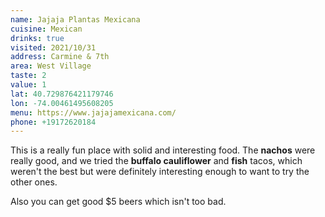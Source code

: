 ```yaml
---
name: Jajaja Plantas Mexicana
cuisine: Mexican
drinks: true
visited: 2021/10/31
address: Carmine & 7th
area: West Village
taste: 2
value: 1
lat: 40.729876421179746
lon: -74.00461495608205
menu: https://www.jajajamexicana.com/
phone: +19172620184
---
```


This is a really fun place with solid and interesting food. The **nachos** were really good, and we tried the **buffalo cauliflower** and **fish** tacos, which weren't the best but were definitely interesting enough to want to try the other ones.

Also you can get good $5 beers which isn't too bad.
